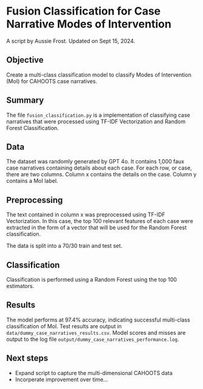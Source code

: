 # Fusion Classification for Case Narrative Modes of Intervention
A script by Aussie Frost. Updated on Sept 15, 2024.

## Objective
Create a multi-class classification model to classify Modes of Intervention (MoI) for CAHOOTS case narratives.

## Summary
The file `fusion_classification.py` is a implementation of classifying case narratives that were processed using TF-IDF Vectorization and Random Forest Classification. 

## Data
The dataset was randomly generated by GPT 4o. It contains 1,000 faux case narratives containing details about each case. For each row, or case, there are two columns. Column x contains the details on the case. Column y contains a MoI label.

## Preprocessing
The text contained in column x was preprocessed using TF-IDF Vectorization. In this case, the top 100 relevant features of each case were extracted in the form of a vector that will be used for the Random Forest classification.

The data is split into a 70/30 train and test set.

## Classification
Classification is performed using a Random Forest using the top 100 estimators.

## Results
The model performs at 97.4% accuracy, indicating successful multi-class classification of MoI. Test results are output in `data/dummy_case_narratives_results.csv`. Model scores and misses are output to the log file `output/dummy_case_narratives_performance.log`.

## Next steps
- Expand script to capture the multi-dimensional CAHOOTS data
- Incorperate improvement over time...